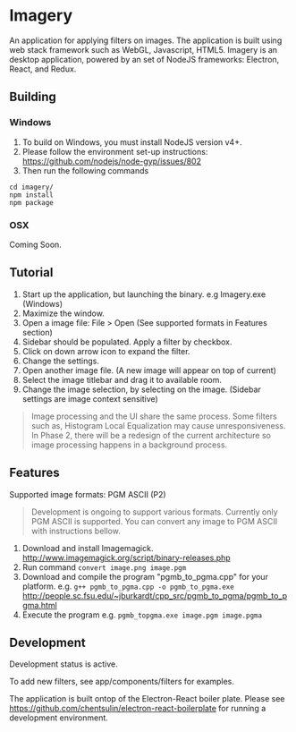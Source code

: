 # Imagery

An application for applying filters on images. The application is built using web stack framework such as WebGL, Javascript, HTML5. Imagery is an desktop application, powered by an set of NodeJS frameworks: Electron, React, and Redux.

## Building

### Windows

1. To build on Windows, you must install NodeJS version v4+. 
2. Please follow the environment set-up instructions: https://github.com/nodejs/node-gyp/issues/802
3. Then run the following commands
```
cd imagery/
npm install
npm package
```

### OSX

Coming Soon.


## Tutorial

1. Start up the application, but launching the binary. e.g Imagery.exe (Windows)
2. Maximize the window.
3. Open a image file: File > Open (See supported formats in Features section)
4. Sidebar should be populated. Apply a filter by checkbox. 
5. Click on down arrow icon to expand the filter.
6. Change the settings.
7. Open another image file. (A new image will appear on top of current)
8. Select the image titlebar and drag it to available room.
9. Change the image selection, by selecting on the image. (Sidebar settings are image context sensitive)

> Image processing and the UI share the same process. Some filters such as, Histogram Local Equalization may cause unresponsiveness. In Phase 2, there will be a redesign of the current architecture so image processing happens in a background process.

## Features

Supported image formats: PGM ASCII (P2)

> Development is ongoing to support various formats. Currently only PGM ASCII is supported. You can convert any image to PGM ASCII with instructions bellow.
 
1. Download and install Imagemagick. http://www.imagemagick.org/script/binary-releases.php
2. Run command ```convert image.png image.pgm```
3. Download and compile the program "pgmb_to_pgma.cpp" for your platform. e.g. ```g++ pgmb_to_pgma.cpp -o pgmb_to_pgma.exe``` http://people.sc.fsu.edu/~jburkardt/cpp_src/pgmb_to_pgma/pgmb_to_pgma.html
3. Execute the program e.g. ```pgmb_topgma.exe image.pgm image.pgma```

## Development

Development status is active.

To add new filters, see app/components/filters for examples.

The application is built ontop of the Electron-React boiler plate. Please see https://github.com/chentsulin/electron-react-boilerplate for running a development environment.